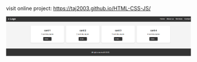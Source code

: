 visit online project:
https://taj2003.github.io/HTML-CSS-JS/ 

<img src="Screenshot 2025-03-22 215842.png" alt="image">
